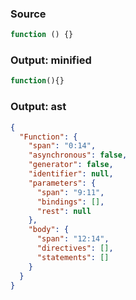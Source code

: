 ### Source
```js parse:expr
function () {}
```

### Output: minified
```js
function(){}
```

### Output: ast
```json
{
  "Function": {
    "span": "0:14",
    "asynchronous": false,
    "generator": false,
    "identifier": null,
    "parameters": {
      "span": "9:11",
      "bindings": [],
      "rest": null
    },
    "body": {
      "span": "12:14",
      "directives": [],
      "statements": []
    }
  }
}
```
